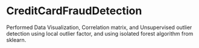 # CreditCardFraudDetection
Performed Data Visualization, Correlation matrix, and Unsupervised outlier detection using local outlier factor, and using isolated forest algorithm from sklearn.
